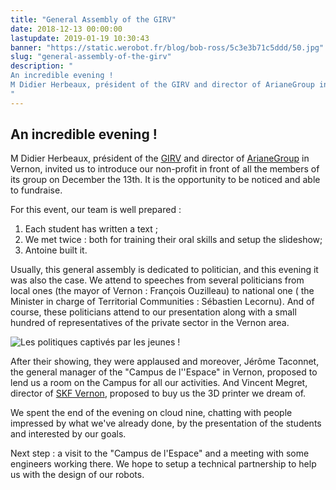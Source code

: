 ```yaml
---
title: "General Assembly of the GIRV"
date: 2018-12-13 00:00:00
lastupdate: 2019-01-19 10:30:43
banner: "https://static.werobot.fr/blog/bob-ross/5c3e3b71c5ddd/50.jpg"
slug: "general-assembly-of-the-girv"
description: " 
An incredible evening !
M Didier Herbeaux, président of the GIRV and director of ArianeGroup in Vernon, invited us
"
---
```

## An incredible evening !
M Didier Herbeaux, président of the <a href="https://www.girv.com">GIRV</a> and director of <a href="https://www.ariane.group/fr">ArianeGroup</a> in Vernon, invited us to introduce our non-profit in front of all the members of its group on December the 13th. It is the opportunity to be noticed and able to fundraise.

For this event, our team is well prepared :

1. Each student has written a text ;
2. We met twice : both for training their oral skills and setup the slideshow;
3. Antoine built it.

Usually, this general assembly is dedicated to politician, and this evening it was also the case. We attend to speeches from several politicians from local ones (the mayor of Vernon : François Ouzilleau) to national one ( the Minister in charge of Territorial Communities : Sébastien Lecornu). And of course, these politicians attend to our presentation along with a small hundred of representatives of the private sector in the Vernon area.

![Les politiques captivés par les jeunes !](https://static.werobot.fr/blog/bob-ross/5c3e3b746521f/50.jpg "Les politiques captivés par les jeunes !")

After their showing, they were applaused and moreover, Jérôme Taconnet, the general manager of the "Campus de l''Espace" in Vernon, proposed to lend us a room on the Campus for all our activities. And Vincent Megret, director of <a href="http://www.skf.com/fr/our-company/skf-en-france/vernon/index.html">SKF Vernon</a>, proposed to buy us the 3D printer we dream of.

We spent the end of the evening on cloud nine, chatting with people impressed by what we've already done, by the presentation of the students and interested by our goals.

Next step : a visit to the "Campus de l'Espace" and a meeting with some engineers working there. We hope to setup a technical partnership to help us with the design of our robots.
    